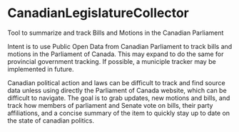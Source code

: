 # CanadianLegislatureCollector

Tool to summarize and track Bills and Motions in the Canadian Parliament

Intent is to use Public Open Data from Canadian Parliament to track bills and motions in the Parliament of Canada. This may expand to do the same for provincial government tracking. If possible, a municiple tracker may be implemented in future.

Canadian political action and laws can be difficult to track and find source data unless using directly the Parliament of Canada website, which can be difficult to navigate. The goal is to grab updates, new motions and bills, and track how members of parliament and Senate vote on bills, their party affiliations, and a concise summary of the item to quickly stay up to date on the state of canadian politics.
